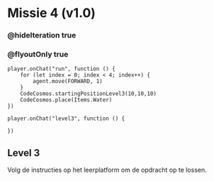 # Missie 4 (v1.0)
### @hideIteration true
### @flyoutOnly true
```blocks
player.onChat("run", function () {
    for (let index = 0; index < 4; index++) {
        agent.move(FORWARD, 1)
    }
    CodeCosmos.startingPositionLevel3(10,10,10)
    CodeCosmos.place(Items.Water)
})
```
```template
player.onChat("level3", function () {

})
```
## Level 3
Volg de instructies op het leerplatform om de opdracht op te lossen.